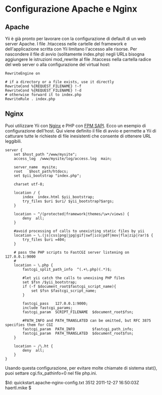 Configurazione Apache e Nginx
===================================

Apache
------

Yii è già pronto per lavorare con la configurazione di default di un web server Apache. 
I file .htaccess nelle cartelle del framework e dell'applicazione scritta con Yii limitano 
l'accesso alle risorse. Per nascondere il file di avvio (solitamente index.php) 
negli URLs bisogna aggiungere le istruzioni mod_rewrite al file .htaccess nella 
cartella radice del web server o alla configurazione del virtual host:

~~~
RewriteEngine on

# if a directory or a file exists, use it directly
RewriteCond %{REQUEST_FILENAME} !-f
RewriteCond %{REQUEST_FILENAME} !-d
# otherwise forward it to index.php
RewriteRule . index.php
~~~


Nginx
-----

Puoi utilizzare Yii con [Nginx](http://wiki.nginx.org/) e PHP con [FPM SAPI](http://php.net/install.fpm).
Ecco un esempio di configurazione dell'host. Qui viene definito il file di avvio 
e permette a Yii di catturare tutte le richieste di file inesistenti che consente 
di ottenere URL leggibili.

~~~
server {
    set $host_path "/www/mysite";
    access_log  /www/mysite/log/access.log  main;

    server_name  mysite;
    root   $host_path/htdocs;
    set $yii_bootstrap "index.php";

    charset utf-8;

    location / {
        index  index.html $yii_bootstrap;
        try_files $uri $uri/ $yii_bootstrap?$args;
    }

    location ~ ^/(protected|framework|themes/\w+/views) {
        deny  all;
    }

    #avoid processing of calls to unexisting static files by yii
    location ~ \.(js|css|png|jpg|gif|swf|ico|pdf|mov|fla|zip|rar)$ {
        try_files $uri =404;
    }

    # pass the PHP scripts to FastCGI server listening on 127.0.0.1:9000
    #
    location ~ \.php {
        fastcgi_split_path_info  ^(.+\.php)(.*)$;

        #let yii catch the calls to unexising PHP files
        set $fsn /$yii_bootstrap;
        if (-f $document_root$fastcgi_script_name){
            set $fsn $fastcgi_script_name;
        }

        fastcgi_pass   127.0.0.1:9000;
        include fastcgi_params;
        fastcgi_param  SCRIPT_FILENAME  $document_root$fsn;

        #PATH_INFO and PATH_TRANSLATED can be omitted, but RFC 3875 specifies them for CGI
        fastcgi_param  PATH_INFO        $fastcgi_path_info;
        fastcgi_param  PATH_TRANSLATED  $document_root$fsn;
    }

    location ~ /\.ht {
        deny  all;
    }
}
~~~
Usando questa configurazione, per evitare molte chiamate di sistema stat(), puoi settare cgi.fix_pathinfo=0 nel file php.ini. 

<div class="revision">$Id: quickstart.apache-nginx-config.txt 3512 2011-12-27 16:50:03Z haertl.mike $</div>